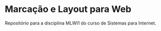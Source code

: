 # Marcação e Layout para Web

Repositório para a disciplina MLWI1 do curso de Sistemas para Internet.